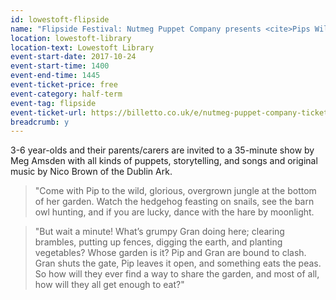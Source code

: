 ```yaml
---
id: lowestoft-flipside
name: "Flipside Festival: Nutmeg Puppet Company presents <cite>Pips Wildlife Garden</cite> for 3-6 year-olds"
location: lowestoft-library
location-text: Lowestoft Library
event-start-date: 2017-10-24
event-start-time: 1400
event-end-time: 1445
event-ticket-price: free
event-category: half-term
event-tag: flipside
event-ticket-url: https://billetto.co.uk/e/nutmeg-puppet-company-tickets-212381
breadcrumb: y
---
```


3-6 year-olds and their parents/carers are invited to a 35-minute show by Meg Amsden with all kinds of puppets, storytelling, and songs and original music by Nico Brown of the Dublin Ark.

> "Come with Pip to the wild, glorious, overgrown jungle at the bottom of her garden. Watch the hedgehog feasting on snails, see the barn owl hunting, and if you are lucky, dance with the hare by moonlight.

> "But wait a minute! What’s grumpy Gran doing here; clearing brambles, putting up fences, digging the earth, and planting vegetables? Whose garden is it? Pip and Gran are bound to clash. Gran shuts the gate, Pip leaves it open, and something eats the peas. So how will they ever find a way to share the garden, and most of all, how will they all get enough to eat?"
